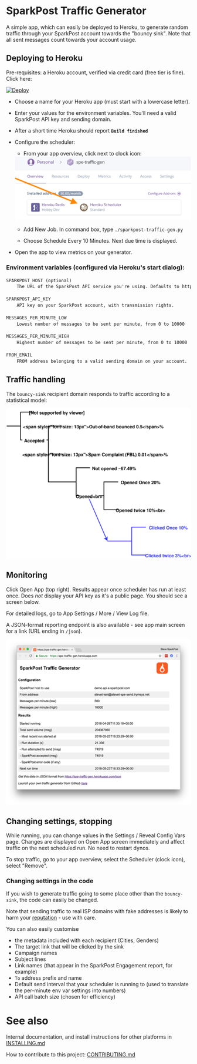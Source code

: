 # SparkPost Traffic Generator

A simple app, which can easily be deployed to Heroku, to generate random traffic through your SparkPost
account towards the "bouncy sink".  Note that all sent messages count towards your account usage.

## Deploying to Heroku

Pre-requisites: a Heroku account, verified via credit card (free tier is fine).  Click here:

<a href="https://heroku.com/deploy">
  <img src="https://www.herokucdn.com/deploy/button.svg" alt="Deploy" target="_blank">
</a>
<br>

- Choose a name for your Heroku app (must start with a lowercase letter).

- Enter your values for the environment variables.  You'll need a valid SparkPost API key and sending domain.

- After a short time Heroku should report **`Build finished`**

- Configure the scheduler:
    - From your app overview, click next to clock icon:
    <img src="doc-img/configure-scheduler.png"/>
    
    - Add New Job.  In command box, type `./sparkpost-traffic-gen.py`
    
    - Choose Schedule Every 10 Minutes.  Next due time is displayed.
 

- Open the app to view metrics on your generator.

### Environment variables (configured via Heroku's start dialog):

```txt
SPARKPOST_HOST (optional)
    The URL of the SparkPost API service you're using. Defaults to https://api.sparkpost.com.

SPARKPOST_API_KEY
    API key on your SparkPost account, with transmission rights.

MESSAGES_PER_MINUTE_LOW
    Lowest number of messages to be sent per minute, from 0 to 10000

MESSAGES_PER_MINUTE_HIGH
    Highest number of messages to be sent per minute, from 0 to 10000

FROM_EMAIL
    FROM address belonging to a valid sending domain on your account.  e.g. fred@example.com
```

## Traffic handling
The `bouncy-sink` recipient domain responds to traffic according to a statistical model:

<img src="doc-img/bouncy-sink-statistical-model.svg"/>

## Monitoring

Click Open App (top right). Results appear once scheduler has run at least once.  Does _not_ display your API key as it's a public page.  You should see a screen below.

For detailed logs, go to App Settings / More / View Log file.

A JSON-format reporting endpoint is also available - see app main screen for a link (URL ending in `/json`).

<img src="doc-img/bouncy-sink-app-metrics.png"/>

## Changing settings, stopping

While running, you can change values in the Settings / Reveal Config Vars page.  Changes are displayed on Open App screen immediately and affect traffic on the next scheduled run. No need to restart dynos.

To stop traffic, go to your app overview, select the Scheduler (clock icon), select "Remove".

### Changing settings in the code

If you wish to generate traffic going to some place other than the `bouncy-sink`, the code can easily be changed. 

Note that sending traffic to real ISP domains with fake addresses is likely to harm your [reputation](https://www.sparkpost.com/blog/email-reputation-matters/) - use with care.

You can also easily customise
- the metadata included with each recipient (Cities, Genders)
- The target link that will be clicked by the sink
- Campaign names
- Subject lines
- Link names (that appear in the SparkPost Engagement report, for example)
- `To` address prefix and name
- Default send interval that your scheduler is running to (used to translate the per-minute env var settings into numbers)
- API call batch size (chosen for efficiency)

# See also
Internal documentation, and install instructions for other platforms in  [INSTALLING.md](INSTALLING.md)

How to contribute to this project: [CONTRIBUTING.md](CONTRIBUTING.md)